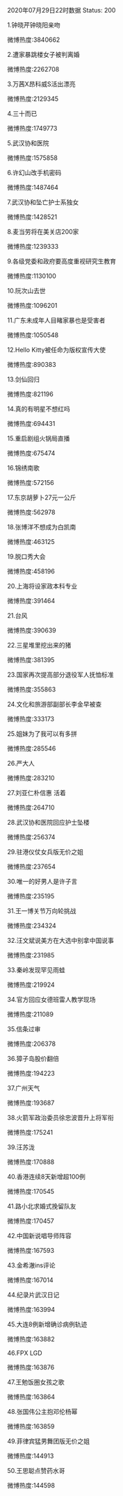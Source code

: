2020年07月29日22时数据
Status: 200

1.钟晓芹钟晓阳亲吻

微博热度:3840662

2.遭家暴跳楼女子被判离婚

微博热度:2262708

3.万茜X昂科威S活出漂亮

微博热度:2129345

4.三十而已

微博热度:1749773

5.武汉协和医院

微博热度:1575858

6.许幻山改手机密码

微博热度:1487464

7.武汉协和坠亡护士系独女

微博热度:1428521

8.麦当劳将在美关店200家

微博热度:1239333

9.各级党委和政府要高度重视研究生教育

微博热度:1130100

10.阮次山去世

微博热度:1096201

11.广东未成年人目睹家暴也是受害者

微博热度:1050548

12.Hello Kitty被任命为版权宣传大使

微博热度:890383

13.剑仙回归

微博热度:821196

14.真的有明星不想红吗

微博热度:694431

15.重启剧组火锅局直播

微博热度:675474

16.锦绣南歌

微博热度:572156

17.东京胡萝卜27元一公斤

微博热度:562978

18.张博洋不想成为白凯南

微博热度:463125

19.脱口秀大会

微博热度:458196

20.上海将设家政本科专业

微博热度:391464

21.台风

微博热度:390639

22.三星堆里挖出来的猪

微博热度:381395

23.国家再次提高部分退役军人抚恤标准

微博热度:355863

24.文化和旅游部副部长李金早被查

微博热度:333173

25.姐妹为了我可以有多拼

微博热度:285546

26.严大人

微博热度:283210

27.刘亚仁朴信惠 活着

微博热度:264710

28.武汉协和医院回应护士坠楼

微博热度:256374

29.驻港仪仗女兵版无价之姐

微博热度:237654

30.唯一的好男人是许子言

微博热度:235195

31.王一博关节万向轮挑战

微博热度:234324

32.汪文斌说美方在大选中别拿中国说事

微博热度:231985

33.秦岭发现罕见雨蛙

微博热度:219924

34.官方回应女德班雷人教学现场

微博热度:211089

35.信条过审

微博热度:206378

36.獐子岛股价翻倍

微博热度:194223

37.广州天气

微博热度:193687

38.火箭军政治委员徐忠波晋升上将军衔

微博热度:175241

39.汪苏泷

微博热度:170888

40.香港连续8天新增超100例

微博热度:170545

41.路小北求婚式挽留队友

微博热度:170457

42.中国新说唱导师阵容

微博热度:167593

43.金希澈ins评论

微博热度:167014

44.纪录片武汉日记

微博热度:163994

45.大连8例新增确诊病例轨迹

微博热度:163882

46.FPX LGD

微博热度:163876

47.王勉饭圈女孩之歌

微博热度:163864

48.张国伟公主抱邓伦杨幂

微博热度:163859

49.菲律宾猛男舞团版无价之姐

微博热度:144913

50.王思聪点赞药水哥

微博热度:144598

